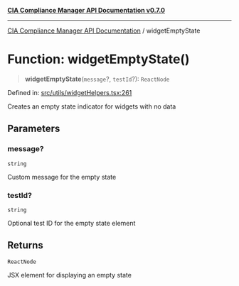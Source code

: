 [**CIA Compliance Manager API Documentation v0.7.0**](../README.md)

***

[CIA Compliance Manager API Documentation](../globals.md) / widgetEmptyState

# Function: widgetEmptyState()

> **widgetEmptyState**(`message`?, `testId`?): `ReactNode`

Defined in: [src/utils/widgetHelpers.tsx:261](https://github.com/Hack23/cia-compliance-manager/blob/main/src/utils/widgetHelpers.tsx#L261)

Creates an empty state indicator for widgets with no data

## Parameters

### message?

`string`

Custom message for the empty state

### testId?

`string`

Optional test ID for the empty state element

## Returns

`ReactNode`

JSX element for displaying an empty state
